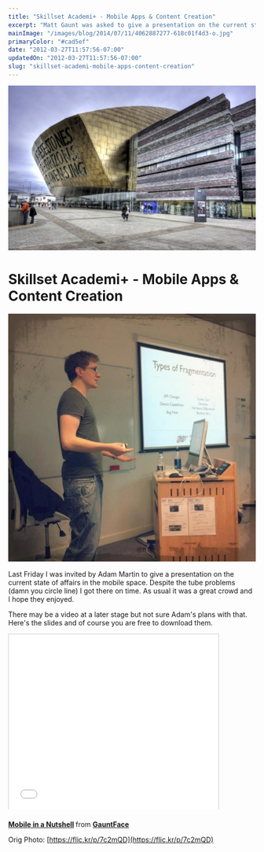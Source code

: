 ```yaml
---
title: "Skillset Academi+ - Mobile Apps & Content Creation"
excerpt: "Matt Gaunt was asked to give a presentation on the current state of affairs in the mobile landscape at the Skillset Academy in Newport, Wales. Here's the slide deck."
mainImage: "/images/blog/2014/07/11/4062887277-618c01f4d3-o.jpg"
primaryColor: "#cad5ef"
date: "2012-03-27T11:57:56-07:00"
updatedOn: "2012-03-27T11:57:56-07:00"
slug: "skillset-academi-mobile-apps-content-creation"
---
```

![Key art for blog post "Skillset Academi+ - Mobile Apps & Content Creation "](/images/blog/2014/07/11/4062887277-618c01f4d3-o.jpg)

# Skillset Academi+ - Mobile Apps & Content Creation 

![Skillset Academi+ Matt Gaunt Presentation](/images/blog/2012/03/AorR_InCQAAIc5q.jpg) 

Last Friday I was invited by Adam Martin to give a presentation on the current state of affairs in the mobile space. Despite the tube problems (damn you circle line) I got there on time. As usual it was a great crowd and I hope they enjoyed. 

There may be a video at a later stage but not sure Adam's plans with that. Here's the slides and of course you are free to download them.

<div class="embed">
<iframe src="//www.slideshare.net/slideshow/embed_code/12173035" width="427" height="356" frameborder="0" marginwidth="0" marginheight="0" scrolling="no" style="border:1px solid #CCC; border-width:1px 1px 0; margin-bottom:5px; max-width: 100%;" allowfullscreen> </iframe>
</div>
<p><strong> <a href="https://www.slideshare.net/GauntFace/mobile-in-a-nutshell" title="Mobile in a Nutshell" target="_blank">Mobile in a Nutshell</a> </strong> from <strong><a href="http://www.slideshare.net/GauntFace" target="_blank">GauntFace</a></strong></p>

Orig Photo: [https://flic.kr/p/7c2mQD](https://flic.kr/p/7c2mQD)
